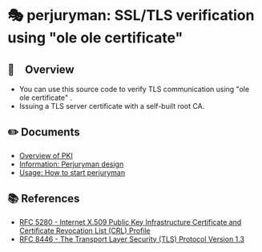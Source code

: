 # 🎭 perjuryman: SSL/TLS verification using "ole ole certificate"

## 🌱　Overview
- You can use this source code to verify TLS communication using "ole ole certificate"
.
- Issuing a TLS server certificate with a self-built root CA.

## ✏️ Documents
- [Overview of PKI](./docs/01_pki.md)
- [Information: Perjuryman design](./docs/02_information.md)
- [Usage: How to start perjuryman](./docs/03_usage.md)

## 📚 References
- [RFC 5280 - Internet X.509 Public Key Infrastructure Certificate and Certificate Revocation List (CRL) Profile](https://www.rfc-editor.org/rfc/rfc5280)
- [RFC 8446 - The Transport Layer Security (TLS) Protocol Version 1.3](https://www.rfc-editor.org/rfc/rfc8446)
